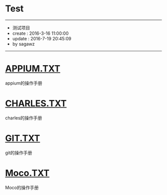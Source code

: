 # Test
---

* 测试项目
* create : 2016-3-16 11:00:00
* update : 2016-7-19 20:45:09
* by sagawz  

---

# [APPIUM.TXT](https://github.com/sagawz/Test/blob/master/appium.txt)
appium的操作手册

# [CHARLES.TXT](https://github.com/sagawz/Test/blob/master/charles.txt)
charles的操作手册

# [GIT.TXT](https://github.com/sagawz/Test/blob/master/git.txt)
git的操作手册

# [Moco.TXT](https://github.com/sagawz/Test/blob/master/moco.txt)
Moco的操作手册